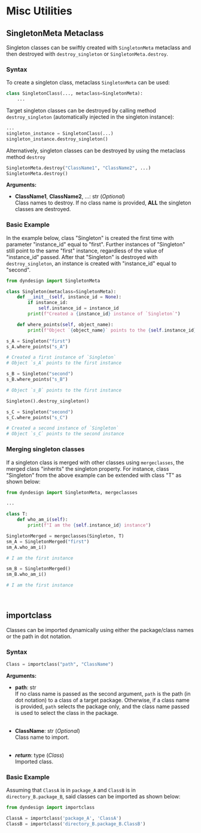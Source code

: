 # Misc Utilities

## SingletonMeta Metaclass

Singleton classes can be swiftly created with `SingletonMeta` metaclass and then
destroyed with `destroy_singleton` or `SingletonMeta.destroy`.

### Syntax

To create a singleton class, metaclass `SingletonMeta` can be used:

``` py
class SingletonClass(..., metaclass=SingletonMeta):
    ...
```

Target singleton classes can be destroyed by calling method `destroy_singleton`
(automatically injected in the singleton instance):

``` py
...
singleton_instance = SingletonClass(...)
singleton_instance.destroy_singleton()
```

Alternatively, singleton classes can be destroyed by using the metaclass method
`destroy`

``` py
SingletonMeta.destroy("ClassName1", "ClassName2", ...)
SingletonMeta.destroy()
```

**Arguments:**

- **ClassName1**, **ClassName2**, ...: str (*Optional*)  
    Class names to destroy. If no class name is provided, **ALL** the singleton
    classes are destroyed.<br/>


### Basic Example

In the example below, class "Singleton" is created the first time with parameter
"instance_id" equal to "first". Further instances of "Singleton" still point to
the same "first" instance, regardless of the value of "instance_id" passed.
After that "Singleton" is destroyed with `destroy_singleton`, an instance is
created with "instance_id" equal to "second".

``` py
from dyndesign import SingletonMeta

class Singleton(metaclass=SingletonMeta):
    def __init__(self, instance_id = None):
        if instance_id:
            self.instance_id = instance_id
        print(f"Created a {instance_id} instance of `Singleton`")

    def where_points(self, object_name):
        print(f"Object `{object_name}` points to the {self.instance_id} instance")

s_A = Singleton("first")
s_A.where_points("s_A")

# Created a first instance of `Singleton`
# Object `s_A` points to the first instance

s_B = Singleton("second")
s_B.where_points("s_B")

# Object `s_B` points to the first instance

Singleton().destroy_singleton()

s_C = Singleton("second")
s_C.where_points("s_C")

# Created a second instance of `Singleton`
# Object `s_C` points to the second instance
```

### Merging singleton classes

If a singleton class is merged with other classes using `mergeclasses`, the
merged class "inherits" the singleton property. For instance, class
"Singleton" from the above example can be extended with class "T" as shown
below:

``` py
from dyndesign import SingletonMeta, mergeclasses

...

class T:
    def who_am_i(self):
        print(f"I am the {self.instance_id} instance")

SingletonMerged = mergeclasses(Singleton, T)
sm_A = SingletonMerged("first")
sm_A.who_am_i()

# I am the first instance

sm_B = SingletonMerged()
sm_B.who_am_i()

# I am the first instance
```

<br/>

## importclass

Classes can be imported dynamically using either the package/class names or the path in
dot notation.

### Syntax

``` py
Class = importclass("path", "ClassName")
```

**Arguments:**

- **path**: str  
    If no class name is passed as the second argument, `path` is the path (in
    dot notation) to a class of a target package. Otherwise, if a class name is
    provided, `path` selects the package only, and the class name passed is
    used to select the class in the package.<br/><br/>

- **ClassName**: str (*Optional*)  
    Class name to import.<br/><br/>

- ***return***: type (*Class*)  
    Imported class.<br/>


### Basic Example

Assuming that `ClassA` is in `package_A` and `ClassB` is in
`directory_B.package_B`, said classes can be imported as shown below:

``` py
from dyndesign import importclass

ClassA = importclass('package_A', 'ClassA')
ClassB = importclass('directory_B.package_B.ClassB')
```

<br/>
